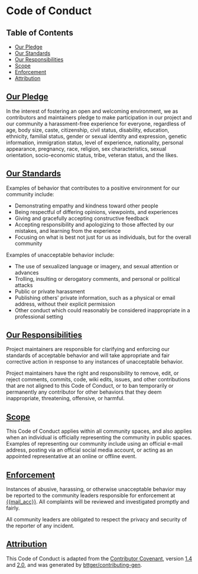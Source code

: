 # Code of Conduct


<div class="toc"><h2 id="toc"><b><a href="#toc">Table of Contents</a></b></h2>
<ul><li><a href="#our-pledge">Our Pledge</a></li><li><a href="#our-standards">Our Standards</a></li><li><a href="#our-responsibilities">Our Responsibilities</a></li><li><a href="#scope">Scope</a></li><li><a href="#enforcement">Enforcement</a></li><li><a href="#attribution">Attribution</a></li></ul></div>

<h2 id="our-pledge"><b><a href="#our-pledge">Our Pledge</a></b></h2>

In the interest of fostering an open and welcoming environment, we as
contributors and maintainers pledge to make participation in our project and
our community a harassment-free experience for everyone, regardless of age, body size, caste, citizenship, civil status, disability, education, ethnicity, familial status, gender or sexual identity and expression, genetic information, immigration status, level of experience, nationality, personal appearance, pregnancy, race, religion, sex characteristics, sexual orientation, socio-economic status, tribe, veteran status, and the likes.

<h2 id="our-standards"><b><a href="#our-standards">Our Standards</a></b></h2>

Examples of behavior that contributes to a positive environment for our
community include:

* Demonstrating empathy and kindness toward other people
* Being respectful of differing opinions, viewpoints, and experiences
* Giving and gracefully accepting constructive feedback
* Accepting responsibility and apologizing to those affected by our mistakes,
and learning from the experience
* Focusing on what is best not just for us as individuals, but for the
overall community

Examples of unacceptable behavior include:

* The use of sexualized language or imagery, and sexual attention or
advances
* Trolling, insulting or derogatory comments, and personal or political attacks
* Public or private harassment
* Publishing others' private information, such as a physical or email
address, without their explicit permission
* Other conduct which could reasonably be considered inappropriate in a
professional setting

<h2 id="our-responsibilities"><b><a href="#our-responsibilities">Our Responsibilities</a></b></h2>

Project maintainers are responsible for clarifying and enforcing our standards of
acceptable behavior and will take appropriate and fair corrective action in
response to any instances of unacceptable behavior.

Project maintainers have the right and responsibility to remove, edit, or reject
comments, commits, code, wiki edits, issues, and other contributions that are
not aligned to this Code of Conduct, or to ban
temporarily or permanently any contributor for other behaviors that they deem
inappropriate, threatening, offensive, or harmful.

<h2 id="scope"><b><a href="#scope">Scope</a></b></h2>

This Code of Conduct applies within all community spaces, and also applies when
an individual is officially representing the community in public spaces.
Examples of representing our community include using an official e-mail address,
posting via an official social media account, or acting as an appointed
representative at an online or offline event.

<h2 id="enforcement"><b><a href="#enforcement">Enforcement</a></b></h2>

Instances of abusive, harassing, or otherwise unacceptable behavior may be
reported to the community leaders responsible for enforcement at [{{mail_acc}}]({{mail_link}}).
All complaints will be reviewed and investigated promptly and fairly.

All community leaders are obligated to respect the privacy and security of the
reporter of any incident.

<h2 id="attribution"><b><a href="#attribution">Attribution</a></b></h2>

This Code of Conduct is adapted from the [Contributor Covenant](https://contributor-covenant.org/), version
[1.4](https://www.contributor-covenant.org/version/1/4/code-of-conduct/code_of_conduct.md) and
[2.0](https://www.contributor-covenant.org/version/2/0/code_of_conduct/code_of_conduct.md),
and was generated by [bttger/contributing-gen](https://github.com/bttger/contributing-gen).